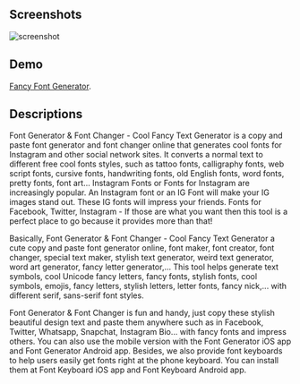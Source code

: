 ## Screenshots

![screenshot](https://raw.githubusercontent.com/ferryayunda/fancy-font-generator/main/screenshot.png)

## Demo

[Fancy Font Generator](https://ferryayunda.github.io/fancy-font-generator/).

## Descriptions

Font Generator & Font Changer - Cool Fancy Text Generator is a copy and paste font generator and font changer online that generates cool fonts for Instagram and other social network sites. It converts a normal text to different free cool fonts styles, such as tattoo fonts, calligraphy fonts, web script fonts, cursive fonts, handwriting fonts, old English fonts, word fonts, pretty fonts, font art... Instagram Fonts or Fonts for Instagram are increasingly popular. An Instagram font or an IG Font will make your IG images stand out. These IG fonts will impress your friends. Fonts for Facebook, Twitter, Instagram - If those are what you want then this tool is a perfect place to go because it provides more than that!

Basically, Font Generator & Font Changer - Cool Fancy Text Generator a cute copy and paste font generator online, font maker, font creator, font changer, special text maker, stylish text generator, weird text generator, word art generator, fancy letter generator,... This tool helps generate text symbols, cool Unicode fancy letters, fancy fonts, stylish fonts, cool symbols, emojis, fancy letters, stylish letters, letter fonts, fancy nick,... with different serif, sans-serif font styles.

Font Generator & Font Changer is fun and handy, just copy these stylish beautiful design text and paste them anywhere such as in Facebook, Twitter, Whatsapp, Snapchat, Instagram Bio... with fancy fonts and impress others. You can also use the mobile version with the Font Generator iOS app and Font Generator Android app. Besides, we also provide font keyboards to help users easily get fonts right at the phone keyboard. You can install them at Font Keyboard iOS app and Font Keyboard Android app.
